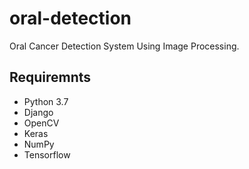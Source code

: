# oral-detection
Oral Cancer Detection System Using Image Processing.
## Requiremnts
* Python 3.7
* Django
* OpenCV
* Keras
* NumPy
* Tensorflow
